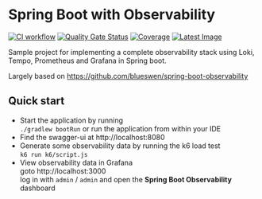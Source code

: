 # Spring Boot with Observability

[![CI workflow](https://github.com/cliffred/spring-boot-observability/actions/workflows/ci.yml/badge.svg)](https://github.com/cliffred/spring-boot-observability/actions/workflows/ci.yml)
[![Quality Gate Status](https://sonarcloud.io/api/project_badges/measure?project=cliffred_spring-boot-observability&metric=alert_status)](https://sonarcloud.io/summary/new_code?id=cliffred_spring-boot-observability)
[![Coverage](https://sonarcloud.io/api/project_badges/measure?project=cliffred_spring-boot-observability&metric=coverage)](https://sonarcloud.io/summary/new_code?id=cliffred_spring-boot-observability)
[![Latest Image](https://ghcr-badge.deta.dev/cliffred/spring-boot-observability/latest_tag?color=%2344cc11&ignore=latest&label=version&trim=)](https://github.com/cliffred/spring-boot-observability/pkgs/container/spring-boot-observability)

Sample project for implementing a complete observability stack using Loki, Tempo, Prometheus and Grafana in Spring boot.

Largely based on https://github.com/blueswen/spring-boot-observability

## Quick start

- Start the application by running  
  `./gradlew bootRun` or run the application from within your IDE
- Find the swagger-ui at http://localhost:8080
- Generate some observability data by running the k6 load test  
  `k6 run k6/script.js`
- View observability data in Grafana  
  goto http://localhost:3000  
  log in with `admin` / `admin` and open the **Spring Boot Observability** dashboard
